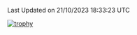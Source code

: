 <!-- ![Metrics](/metrics.svg)![Additional metrics](metrics.additional.svg)
----------------------------------------------------------------------------------------------------------------------------------------------------

[![wakatime](https://wakatime.com/badge/user/139c3dc8-b99d-475a-b6b4-e7663d03add8.svg)](https://wakatime.com/@139c3dc8-b99d-475a-b6b4-e7663d03add8)

![wakatime_activity](https://wakatime.com/share/@merca/d0fb6363-0f77-40ae-9525-9b9347ed2e36.svg) -->

<!--START_SECTION:waka-->
<!-- ![Code Time](http://img.shields.io/badge/Code%20Time-6%2C833%20hrs%201%20min-blue)

![Profile Views](http://img.shields.io/badge/Profile%20Views-0-blue)

![Lines of code](https://img.shields.io/badge/From%20Hello%20World%20I%27ve%20Written-17.2%20thousand%20lines%20of%20code-blue) -->

<!-- **🐱 My GitHub Data** 

> 📦 30.6 kB Used in GitHub's Storage 
 > 
> 🏆 626 Contributions in the Year 2023
 > 
> 🚫 Not Opted to Hire
 > 
> 📜 9 Public Repositories 
 > 
> 🔑 18 Private Repositories 
 > 
📅 **I'm Most Productive on Sunday** 

```text
Monday                   60 commits          ███░░░░░░░░░░░░░░░░░░░░░░   10.60 % 
Tuesday                  96 commits          ████░░░░░░░░░░░░░░░░░░░░░   16.96 % 
Wednesday                81 commits          ████░░░░░░░░░░░░░░░░░░░░░   14.31 % 
Thursday                 67 commits          ███░░░░░░░░░░░░░░░░░░░░░░   11.84 % 
Friday                   89 commits          ████░░░░░░░░░░░░░░░░░░░░░   15.72 % 
Saturday                 72 commits          ███░░░░░░░░░░░░░░░░░░░░░░   12.72 % 
Sunday                   101 commits         ████░░░░░░░░░░░░░░░░░░░░░   17.84 % 
```


📊 **This Week I Spent My Time On** 

```text
🕑︎ Time Zone: Europe/Oslo

💬 Programming Languages: 
Python                   7 hrs 7 mins        ████████████░░░░░░░░░░░░░   46.31 % 
Terraform                5 hrs 14 mins       █████████░░░░░░░░░░░░░░░░   34.09 % 
Other                    1 hr 13 mins        ██░░░░░░░░░░░░░░░░░░░░░░░   07.93 % 
YAML                     1 hr 2 mins         ██░░░░░░░░░░░░░░░░░░░░░░░   06.75 % 
Bash                     41 mins             █░░░░░░░░░░░░░░░░░░░░░░░░   04.53 % 

💻 Operating System: 
Windows                  14 hrs 23 mins      ███████████████████████░░   93.50 % 
Unknown OS               1 hr                ██░░░░░░░░░░░░░░░░░░░░░░░   06.50 % 
```

**I Mostly Code in Python** 

```text
Python                   3 repos             ███████████████░░░░░░░░░░   60.00 % 
C#                       1 repo              █████░░░░░░░░░░░░░░░░░░░░   20.00 % 
HCL                      1 repo              █████░░░░░░░░░░░░░░░░░░░░   20.00 % 
```
 


**Timeline**

![Lines of Code chart](https://raw.githubusercontent.com/merca/merca/current/assets/bar_graph.png)
-->

 Last Updated on 21/10/2023 18:33:23 UTC
<!--END_SECTION:waka-->

[![trophy](https://github-profile-trophy.vercel.app/?username=ryo-ma&theme=onedark)](https://github.com/ryo-ma/github-profile-trophy)

